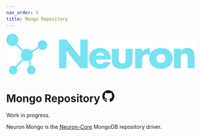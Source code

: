 ```yaml
---
nav_order: 5
title: Mongo Repository
---
```

![Logo](/logo.svg)

# Mongo Repository [![Github Repository](/GitHub-Mark-32px.png)](https://github.com/neuronlabs/neuron-mongo)

Work in progress.

Neuron Mongo is the [Neuron-Core](https://github.com/neuronlabs/neuron-core) MongoDB repository driver. 



